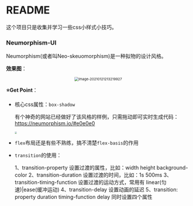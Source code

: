 # README

这个项目只是收集并学习一些css小样式小技巧。

### Neumorphism-UI

Neumorphism(或者叫Neo-skeuomorphism)是一种拟物的设计风格。

**效果图**：

<center><img src="https://wjs-tik.oss-cn-shanghai.aliyuncs.com/img/image-20210121213219927.png" alt="image-20210121213219927" style="zoom:67%;" /></center>

**:star:Get Point**：

- 核心css属性：`box-shadow`

  有个神奇的网站已经做好了该风格的样例，只需拖动即可实时生成代码：https://neumorphism.io/#e0e0e0

  <img src="https://wjs-tik.oss-cn-shanghai.aliyuncs.com/img/image-20210121213552845.png" style="zoom: 33%;" />

- `flex`布局还是有些不熟练，搞不清楚`flex-basis`的作用

- `transition`的使用：

  1、transition-property 设置过渡的属性，比如：width height background-color
  2、transition-duration 设置过渡的时间，比如：1s 500ms
  3、transition-timing-function 设置过渡的运动方式，常用有 linear(匀速)|ease(缓冲运动)
  4、transition-delay 设置动画的延迟
  5、transition: property duration timing-function delay 同时设置四个属性

